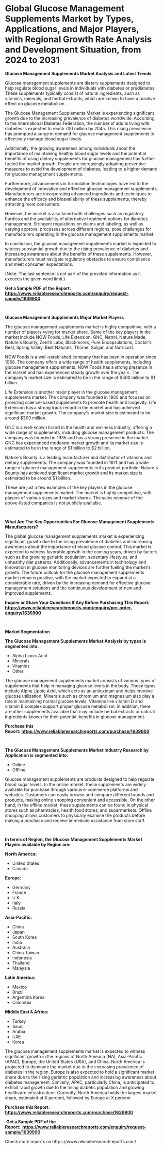 <p><h1>Global Glucose Management Supplements Market by Types, Applications, and Major Players, with Regional Growth Rate Analysis and Development Situation, from 2024 to 2031</h1></p><p><strong>Glucose Management Supplements Market Analysis and Latest Trends</strong></p>
<p><p>Glucose management supplements are dietary supplements designed to help regulate blood sugar levels in individuals with diabetes or prediabetes. These supplements typically consist of natural ingredients, such as vitamins, minerals, and herbal extracts, which are known to have a positive effect on glucose metabolism.</p><p>The Glucose Management Supplements Market is experiencing significant growth due to the increasing prevalence of diabetes worldwide. According to the International Diabetes Federation, the number of adults living with diabetes is expected to reach 700 million by 2045. This rising prevalence has prompted a surge in demand for glucose management supplements to effectively manage blood sugar levels.</p><p>Additionally, the growing awareness among individuals about the importance of maintaining healthy blood sugar levels and the potential benefits of using dietary supplements for glucose management has further fueled the market growth. People are increasingly adopting preventive measures to avoid the development of diabetes, leading to a higher demand for glucose management supplements.</p><p>Furthermore, advancements in formulation technologies have led to the development of innovative and effective glucose management supplements. Manufacturers are incorporating advanced ingredients and techniques to enhance the efficacy and bioavailability of these supplements, thereby attracting more consumers.</p><p>However, the market is also faced with challenges such as regulatory hurdles and the availability of alternative treatment options for diabetes management. Stringent regulations on claims and labeling, as well as varying approval processes across different regions, pose challenges for manufacturers operating in the glucose management supplements market.</p><p>In conclusion, the glucose management supplements market is expected to witness substantial growth due to the rising prevalence of diabetes and increasing awareness about the benefits of these supplements. However, manufacturers must navigate regulatory obstacles to ensure compliance and meet consumer expectations.</p><p>(Note: The last sentence is not part of the provided information as it exceeds the given word limit.)</p></p>
<p><strong>Get a Sample PDF of the Report:&nbsp; <a href="https://www.reliableresearchreports.com/enquiry/request-sample/1639900">https://www.reliableresearchreports.com/enquiry/request-sample/1639900</a></strong></p>
<p>&nbsp;</p>
<p><strong>Glucose Management Supplements Major Market Players</strong></p>
<p><p>The glucose management supplements market is highly competitive, with a number of players vying for market share. Some of the key players in the market include NOW Foods, Life Extension, GNC, Natrol, Nature Made, Nature's Bounty, Zenith Labs, Blackmores, Pure Encapsulations, Doctor's Best, Spring Valley, Best Naturals, Thorne, Solgar, and Nutricost.</p><p>NOW Foods is a well-established company that has been in operation since 1968. The company offers a wide range of health supplements, including glucose management supplements. NOW Foods has a strong presence in the market and has experienced steady growth over the years. The company's market size is estimated to be in the range of $500 million to $1 billion.</p><p>Life Extension is another major player in the glucose management supplements market. The company was founded in 1980 and focuses on providing science-based supplements to promote health and longevity. Life Extension has a strong track record in the market and has achieved significant market growth. The company's market size is estimated to be around $300 million.</p><p>GNC is a well-known brand in the health and wellness industry, offering a wide range of supplements, including glucose management products. The company was founded in 1935 and has a strong presence in the market. GNC has experienced moderate market growth and its market size is estimated to be in the range of $1 billion to $2 billion.</p><p>Nature's Bounty is a leading manufacturer and distributor of vitamins and dietary supplements. The company was founded in 1971 and has a wide range of glucose management supplements in its product portfolio. Nature's Bounty has achieved significant market growth and its market size is estimated to be around $1 billion.</p><p>These are just a few examples of the key players in the glucose management supplements market. The market is highly competitive, with players of various sizes and market shares. The sales revenue of the above-listed companies is not publicly available.</p></p>
<p>&nbsp;</p>
<p><strong>What Are The Key Opportunities For Glucose Management Supplements Manufacturers?</strong></p>
<p><p>The global glucose management supplements market is experiencing significant growth due to the rising prevalence of diabetes and increasing awareness about the importance of blood glucose control. This market is expected to witness favorable growth in the coming years, driven by factors such as the growing geriatric population, sedentary lifestyles, and unhealthy diet patterns. Additionally, advancements in technology and innovation in glucose monitoring devices are further fueling the market's growth. The future outlook for the glucose management supplements market remains positive, with the market expected to expand at a considerable rate, driven by the increasing demand for effective glucose management solutions and the continuous development of new and improved supplements.</p></p>
<p><strong>Inquire or Share Your Questions If Any Before Purchasing This Report: <a href="https://www.reliableresearchreports.com/enquiry/pre-order-enquiry/1639900">https://www.reliableresearchreports.com/enquiry/pre-order-enquiry/1639900</a></strong></p>
<p>&nbsp;</p>
<p><strong>Market Segmentation</strong></p>
<p><strong>The Glucose Management Supplements Market Analysis by types is segmented into:</strong></p>
<p><ul><li>Alpha Lipoic Acid</li><li>Minerals</li><li>Vitamins</li><li>Other</li></ul></p>
<p><p>The glucose management supplements market consists of various types of supplements that help in managing glucose levels in the body. These types include Alpha Lipoic Acid, which acts as an antioxidant and helps improve glucose utilization. Minerals such as chromium and magnesium also play a role in maintaining normal glucose levels. Vitamins like vitamin D and vitamin B complex support proper glucose metabolism. In addition, there are other supplements available that may include herbal extracts or natural ingredients known for their potential benefits in glucose management.</p></p>
<p><strong>Purchase this Report:&nbsp;<a href="https://www.reliableresearchreports.com/purchase/1639900">https://www.reliableresearchreports.com/purchase/1639900</a></strong></p>
<p>&nbsp;</p>
<p><strong>The Glucose Management Supplements Market Industry Research by Application is segmented into:</strong></p>
<p><ul><li>Online</li><li>Offline</li></ul></p>
<p><p>Glucose management supplements are products designed to help regulate blood sugar levels. In the online market, these supplements are widely available for purchase through various e-commerce platforms and websites. Customers can easily browse and compare different brands and products, making online shopping convenient and accessible. On the other hand, in the offline market, these supplements can be found in physical stores such as pharmacies, health food stores, and supermarkets. Offline shopping allows customers to physically examine the products before making a purchase and receive immediate assistance from store staff.</p></p>
<p>&nbsp;</p>
<p><strong>In terms of Region, the Glucose Management Supplements Market Players available by Region are:</strong></p>
<p>
    <p> <strong> North America: </strong>
        <ul>
            <li>United States</li>
            <li>Canada</li>
        </ul>
        </p> 
    <p> <strong> Europe: </strong>
        <ul>
            <li>Germany</li>
            <li>France</li>
            <li>U.K.</li>
            <li>Italy</li>
            <li>Russia</li>
        </ul>
        </p> 
    <p> <strong> Asia-Pacific: </strong>
        <ul>
            <li>China</li>
            <li>Japan</li>
            <li>South Korea</li>
            <li>India</li>
            <li>Australia</li>
            <li>China Taiwan</li>
            <li>Indonesia</li>
            <li>Thailand</li>
            <li>Malaysia</li>
        </ul>
        </p> 
    <p> <strong> Latin America: </strong>
        <ul>
            <li>Mexico</li>
            <li>Brazil</li>
            <li>Argentina Korea</li>
            <li>Colombia</li>
        </ul>
        </p> 
    <p> <strong> Middle East & Africa: </strong>
        <ul>
            <li>Turkey</li>
            <li>Saudi</li>
            <li>Arabia</li>
            <li>UAE</li>
            <li>Korea</li>
        </ul>
    </p>
    </p>
<p><p>The glucose management supplements market is expected to witness significant growth in the regions of North America (NA), Asia-Pacific (APAC), Europe, the United States (USA), and China. North America is projected to dominate the market due to the increasing prevalence of diabetes in the region. Europe is also expected to hold a significant market share due to the rising geriatric population and increasing awareness about diabetes management. Similarly, APAC, particularly China, is anticipated to exhibit rapid growth due to the rising diabetic population and growing healthcare infrastructure. Currently, North America holds the largest market share, estimated at X percent, followed by Europe at X percent.</p></p>
<p><strong>Purchase this Report: <a href="https://www.reliableresearchreports.com/purchase/1639900">https://www.reliableresearchreports.com/purchase/1639900</a></strong></p>
<p>&nbsp;<strong>Get a Sample PDF of the Report:&nbsp;&nbsp;<a href="https://www.reliableresearchreports.com/enquiry/request-sample/1639900">https://www.reliableresearchreports.com/enquiry/request-sample/1639900</a></strong></p>
<p><strong></strong></p>
<p>Check more reports on https://www.reliableresearchreports.com/</p>